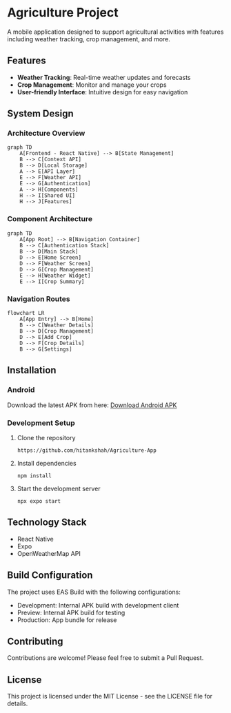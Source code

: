 # Agriculture Project

A mobile application designed to support agricultural activities with features including weather tracking, crop management, and more.

## Features

- **Weather Tracking**: Real-time weather updates and forecasts
- **Crop Management**: Monitor and manage your crops
- **User-friendly Interface**: Intuitive design for easy navigation

## System Design

### Architecture Overview

```mermaid
graph TD
    A[Frontend - React Native] --> B[State Management]
    B --> C[Context API]
    B --> D[Local Storage]
    A --> E[API Layer]
    E --> F[Weather API]
    E --> G[Authentication]
    A --> H[Components]
    H --> I[Shared UI]
    H --> J[Features]
```

### Component Architecture

```mermaid
graph TD
    A[App Root] --> B[Navigation Container]
    B --> C[Authentication Stack]
    B --> D[Main Stack]
    D --> E[Home Screen]
    D --> F[Weather Screen]
    D --> G[Crop Management]
    E --> H[Weather Widget]
    E --> I[Crop Summary]
```

### Navigation Routes

```mermaid
flowchart LR
    A[App Entry] --> B[Home]
    B --> C[Weather Details]
    B --> D[Crop Management]
    D --> E[Add Crop]
    D --> F[Crop Details]
    B --> G[Settings]
```

## Installation

### Android

Download the latest APK from here:
[Download Android APK](https://expo.dev/artifacts/eas/aPP1RogbgZwruSxuRMp3p4.apk)

### Development Setup

1. Clone the repository
   ```
   https://github.com/hitankshah/Agriculture-App
   ```

2. Install dependencies
   ```
   npm install
   ```

3. Start the development server
   ```
   npx expo start
   ```

## Technology Stack

- React Native
- Expo
- OpenWeatherMap API

## Build Configuration

The project uses EAS Build with the following configurations:
- Development: Internal APK build with development client
- Preview: Internal APK build for testing
- Production: App bundle for release

## Contributing

Contributions are welcome! Please feel free to submit a Pull Request.

## License

This project is licensed under the MIT License - see the LICENSE file for details.
